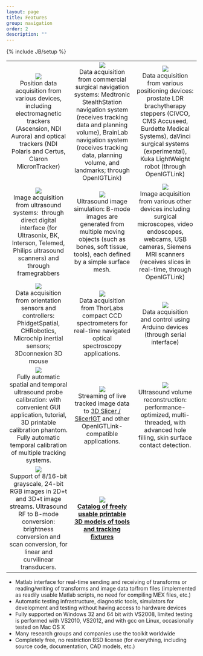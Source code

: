 ```yaml
---
layout: page
title: Features
group: navigation
order: 2
description: ""
---
```

{% include JB/setup %}

<table>
  <tbody>
    <tr>
      <td style="text-align: center;"> <img src="{{ site.url }}/assets/images/Trackers.png" /><br />
        Position data acquisition from various devices, including electromagnetic trackers (Ascension, NDI Aurora) and optical trackers (NDI Polaris and Certus, Claron MicronTracker)
      </td>
      <td style="text-align: center;"> <img src="{{ site.url }}/assets/images/NavSystems.png" /><br />
        Data acquisition from commercial surgical navigation systems: Medtronic StealthStation navigation system (receives tracking data and planning volume), BrainLab navigation system (receives tracking data, planning volume, and landmarks; through OpenIGTLink)
      </td>
      <td style="text-align: center;"> <img src="{{ site.url }}/assets/images/PositioningDevices.png" /><br />
        Data acquisition from various positioning devices: prostate LDR brachytherapy steppers (CIVCO, CMS Accuseed, Burdette Medical Systems), daVinci surgical systems (experimental), Kuka LightWeight robot (through OpenIGTLink)
      </td>
    </tr>
    <tr>
      <td style="text-align: center;"><img src="{{ site.url }}/assets/images/Ultrasound.png" /><br />
        Image acquisition from ultrasound systems: &nbsp;through direct digital interface (for Ultrasonix, BK, Interson, Telemed, Philips ultrasound scanners) and through framegrabbers
      </td>
      <td style="text-align: center;"><img src="{{ site.url }}/assets/images/UsSimulator.png" /><br />
        Ultrasound image simulation: B-mode images are generated from multiple moving objects (such as bones, soft tissue, tools), each defined by a simple surface mesh.
      </td>
      <td style="text-align: center;"><img src="{{ site.url }}/assets/images/ImagingDevices.png" /><br />
        Image acquisition from various other devices including surgical microscopes, video endoscopes, webcams, USB cameras, Siemens MRI scanners (receives slices in real-time, through OpenIGTLink)
      </td>
    </tr>
    <tr>
      <td style="text-align: center;"><img src="{{ site.url }}/assets/images/Imu.png" /><br />
        Data acquisition from orientation sensors and controllers: PhidgetSpatial, CHRobotics, Microchip inertial sensors; 3Dconnexion 3D mouse
      </td>
      <td style="text-align: center;"><img src="{{ site.url }}/assets/images/Spectrometer.png" /><br />
        Data acquisition from ThorLabs compact CCD spectrometers for real-time navigated optical spectroscopy applications.
      </td>
      <td style="text-align: center;"><img src="{{ site.url }}/assets/images/Arduino.png" /><br />
        Data acquisition and control using Arduino devices (through serial interface)
      </td>
    </tr>
    <tr>
      <td style="text-align: center;"><img src="{{ site.url }}/assets/images/fCal.png" /><br />
        Fully automatic spatial and temporal ultrasound probe calibration: with convenient GUI application, tutorial, 3D printable calibration phantom. Fully automatic temporal calibration of multiple tracking systems.
      </td>
      <td style="text-align: center;"><img src="{{ site.url }}/assets/images/PlusServer.png" /><br />
        Streaming of live tracked&nbsp;image data to <a href="http://www.slicerigt.org">3D Slicer / SlicerIGT</a> and other OpenIGTLink-compatible applications.
      </td>
      <td style="text-align: center;"><img src="{{ site.url }}/assets/images/VolRec.png" /><br />
        Ultrasound volume reconstruction: performance-optimized, multi-threaded, with advanced hole filling, skin surface contact detection.
      </td>
    </tr>
    <tr>
      <td style="text-align: center;"><img src="{{ site.url }}/assets/images/4dUs.png" /><br />
        Support of 8/16-bit grayscale, 24-bit RGB images in 2D+t and 3D+t image streams.  Ultrasound RF to B-mode conversion: brightness conversion and scan conversion, for linear and curvilinear transducers.
      </td>
      <td style="text-align: center;"><img src="{{ site.url }}/assets/images/ModelCatalog.png" /><br />
        <a href="http://perk-software.cs.queensu.ca/plus/doc/nightly/modelcatalog/"><strong>Catalog of freely usable printable 3D models of tools and tracking fixtures </strong></a>
      </td>
      <td style="text-align: center;">&nbsp;</td>
    </tr>
  </tbody>
</table>

<p>

- Matlab interface for real-time sending and receiving of transforms or reading/writing of transforms and image data to/from files (implemented as readily usable Matlab scripts, no need for compiling MEX files, etc.)
- Automatic testing infrastructure, diagnostic tools, simulators for development and testing without having access to hardware devices
- Fully supported on Windows 32 and 64 bit with VS2008, limited testing is performed with VS2010, VS2012,&nbsp;and with gcc on Linux, occasionally tested on Mac OS X
- Many research groups and companies use the toolkit worldwide
- Completely free, no restriction BSD license (for everything, including source code, documentation, CAD models, etc.)
